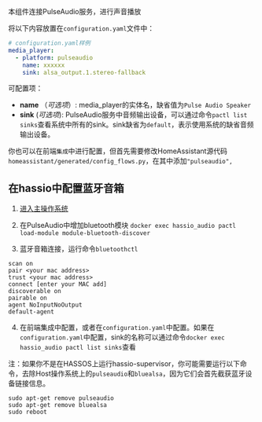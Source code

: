 本组件连接PulseAudio服务，进行声音播放

将以下内容放置在`configuration.yaml`文件中：
```yaml
# configuration.yaml样例
media_player:
  - platform: pulseaudio
    name: xxxxxx
    sink: alsa_output.1.stereo-fallback
```
可配置项：
- **name** （*可选项*）: media_player的实体名，缺省值为`Pulse Audio Speaker`
- **sink** (*可选项*): PulseAudio服务中音频输出设备，可以通过命令`pactl list sinks`查看系统中所有的sink。sink缺省为`default`，表示使用系统的缺省音频输出设备。

你也可以在前端`集成`中进行配置，但首先需要修改HomeAssistant源代码`homeassistant/generated/config_flows.py`，在其中添加`"pulseaudio",`

## 在hassio中配置蓝牙音箱

1. [进入主操作系统](https://developers.home-assistant.io/docs/operating-system/debugging)

2. 在PulseAudio中增加bluetooth模块
  `docker exec hassio_audio pactl load-module module-bluetooth-discover`

3. 蓝牙音箱连接，运行命令`bluetoothctl`

  ```
  scan on
  pair <your mac address>
  trust <your mac address>
  connect [enter your MAC add]
  discoverable on
  pairable on
  agent NoInputNoOutput
  default-agent 
  ```

4. 在前端集成中配置，或者在`configuration.yaml`中配置。如果在`configuration.yaml`中配置，sink的名称可以通过命令`docker exec hassio_audio pactl list sinks`查看

注：如果你不是在HASSOS上运行hassio-supervisor，你可能需要运行以下命令，去除Host操作系统上的`pulseaudio`和`bluealsa`，因为它们会首先截获蓝牙设备链接信息。
```
sudo apt-get remove pulseaudio
sudo apt-get remove bluealsa
sudo reboot
```
